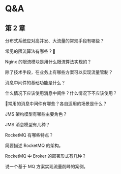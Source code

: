 # Q&A

## 第 2 章

分布式系统应对高并发、大流量的常规手段有哪些？

常见的限流算法有哪些？

Nginx 的限流模块是用什么限流算法实现的？

除了技术手段，在业务上有哪些方案可以实现流量管制？

消息中间件的基础功能是什么？

什么情况下应该使用消息中间件？什么情况下不应该使用？

常用的消息中间件有哪些？各自适用的场景是什么？

JMS 架构模型有哪些主要角色？

JMS 消息模型有几种？

RocketMQ 有哪些特点？

简要描述 RocketMQ 的架构。

RocketMQ 中 Broker 的部署形式有几种？

说一个基于 MQ 方案实现流量削峰的案例。